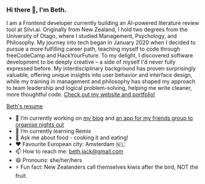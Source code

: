 ### Hi there 👋, I'm Beth.

I am a Frontend developer currently building an AI-powered literature review tool at Silvi.ai. Originally from New Zealand, I hold two degrees from the University of Otago, where I studied Management, Psychology, and Philosophy. My journey into tech began in January 2020 when I decided to pursue a more fulfilling career path, teaching myself to code through freeCodeCamp and HackYourFuture. To my delight, I discovered software development to be deeply creative – a side of myself I'd never fully expressed before. My interdisciplinary background has proven surprisingly valuable, offering unique insights into user behavior and interface design, while my training in management and philosophy has shaped my approach to team leadership and logical problem-solving, helping me write cleaner, more thoughtful code. [Check out my website and portfolio!](https://cph.kiwi/)

[Beth's resume](https://github.com/cph-kiwi/beth-jackson/blob/master/public/Beth%20Jackson%20resume%2027-12-24.pdf)

- 🔭 I’m currently working on [my blog](https://cph.kiwi/blog) and [an app for my friends group to organise nights out](https://dining-dames.cph.kiwi/)
- 🌱 I’m currently learning Remix
- 💬 Ask me about food - cooking it and eating!
- ♥️ Favourite European city: Amsterdam 🇳🇱
- 📫 How to reach me: beth.jack@gmail.com
- 😄 Pronouns: she/her/hers
- ⚡ Fun fact: New Zealanders call themselves kiwis after the bird, NOT the fruit.



<!--

-->
